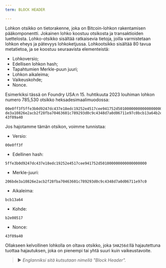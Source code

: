 ```yaml
---
term: BLOCK HEADER

---
```

Lohkon otsikko on tietorakenne, joka on Bitcoin-lohkon rakentamisen pääkomponentti. Jokainen lohko koostuu otsikosta ja transaktioiden luettelosta. Lohko-otsikko sisältää ratkaisevia tietoja, joilla varmistetaan lohkon eheys ja pätevyys lohkoketjussa. Lohkootsikko sisältää 80 tavua metatietoa, ja se koostuu seuraavista elementeistä:


- Lohkoversio;
- Edellisen lohkon hash;
- Tapahtumien Merkle-puun juuri;
- Lohkon aikaleima;
- Vaikeuskohde;
- Nonce.

Esimerkiksi tässä on Foundry USA:n 15. huhtikuuta 2023 louhiman lohkon numero 785,530 otsikko heksadesimaalimuodossa:

```text
00e0ff3f5ffe3b0d9247dc437e18edc19252e4517cee941752d501000000000000000000206b
de3a10826e2acb2f28fba70463601c789293d0c9c4348d7a0d06711e97c0bcb13a64b2e00517
43f09a40
```

Jos hajotamme tämän otsikon, voimme tunnistaa:


- Versio:

```text
00e0ff3f
```


- Edellinen hash:

```text
5ffe3b0d9247dc437e18edc19252e4517cee941752d501000000000000000000
```


- Merkle-juuri:

```text
206bde3a10826e2acb2f28fba70463601c789293d0c9c4348d7a0d06711e97c0
```


- Aikaleima:

```text
bcb13a64
```


- Kohde:

```text
b2e00517
```


- Nonce:

```text
43f09a40
```

Ollakseen kelvollinen lohkolla on oltava otsikko, joka `SHA256d`:llä hajautettuna tuottaa hajautuksen, joka on pienempi tai yhtä suuri kuin vaikeustavoite.

> ► *Englanniksi sitä kutsutaan nimellä "Block Header".*